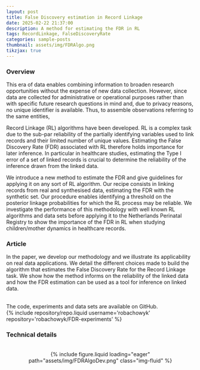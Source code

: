 ```yaml
---
layout: post
title: False Discovery estimation in Record Linkage
date: 2025-02-22 21:37:00
description: A method for estimating the FDR in RL
tags: RecordLinkage, FalseDiscoveryRate
categories: sample-posts
thumbnail: assets/img/FDRAlgo.png
tikzjax: true
---
```


### Overview

This era of data enables combining information to broaden research opportunities without the expense of new data collection. However, since data are collected for administrative or operational purposes rather than with specific future research questions in mind and, due to privacy reasons, no unique identifier is available. Thus, to assemble observations referring to the same entities,

Record Linkage (RL) algorithms have been developed. RL is a complex task due to the sub-par reliability of the partially identifying variables used to link records and their limited number of unique values. Estimating the False Discovery Rate (FDR) associated with RL therefore holds importance for later inference. In particular in healthcare studies, estimating the Type I error of a set of linked records is crucial to determine the reliability of the inference drawn from the linked data.

We introduce a new method to estimate the FDR and give guidelines for applying it on any sort of RL algorithm. Our recipe consists in linking records from real and synthesised data, estimating the FDR with the synthetic set. Our procedure enables identifying a threshold on the posterior linkage probabilities for which the RL process may be reliable. We investigate the performance of this methodology with well known RL algorithms and data sets before applying it to the Netherlands Perinatal Registry to show the importance of the FDR in RL when studying children/mother dynamics in healthcare records.

### Article

In the paper, we develop our methodology and we illustrate its applicability on real data applications. We detail the different choices made to build the algorithm that estimates the False Discovery Rate for the Record Linkage task. We show how the method informs on the reliability of the linked data and how the FDR estimation can be used as a tool for inference on linked data.

<br>
The code, experiments and data sets are available on GitHub.
<br>
<div class="repositories d-flex flex-wrap flex-md-row flex-column justify-content-between align-items-center">
    {% include repository/repo.liquid username='robachowyk' repository='robachowyk/FDR-experiments' %}
</div>

### Technical details

<div class="exampletest">
<div align=center>
<br>
<div class="col-sm mt-3 mt-md-0">
        {% include figure.liquid loading="eager" path="assets/img/FDRAlgoDev.png" class="img-fluid" %}
    </div>
</div>
</div>
